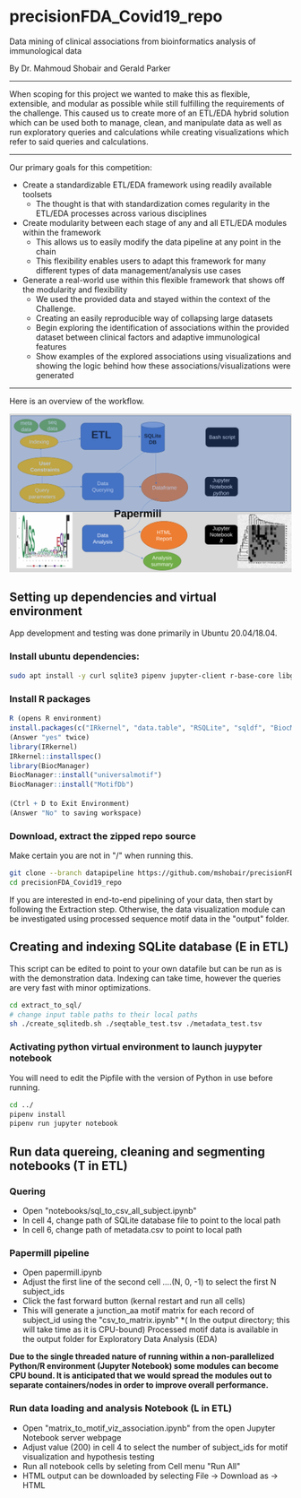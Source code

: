 # precisionFDA_Covid19_repo

Data mining of clinical associations from bioinformatics analysis of immunological data 

By Dr. Mahmoud Shobair and Gerald Parker

***
When scoping for this project we wanted to make this as flexible, extensible, and modular as possible while still fulfilling the requirements of the challenge.  This caused us to create more of an ETL/EDA hybrid solution which can be used both to manage, clean, and manipulate data as well as run exploratory queries and calculations while creating visualizations which refer to said queries and calculations.

***

Our primary goals for this competition:

  - Create a standardizable ETL/EDA framework using readily available toolsets
    - The thought is that with standardization comes regularity in the ETL/EDA processes across various disciplines  
  - Create modularity between each stage of any and all ETL/EDA modules within the framework
    - This allows us to easily modify the data pipeline at any point in the chain
    - This flexibility enables users to adapt this framework for many different types of data management/analysis use cases
  - Generate a real-world use within this flexible framework that shows off the modularity and flexibility
    - We used the provided data and stayed within the context of the Challenge.
    - Creating an easily reproducible way of collapsing large datasets
    - Begin exploring the identification of associations within the provided dataset between clinical factors and adaptive immunological features
    - Show examples of the explored associations using visualizations and showing the logic behind how these associations/visualizations were generated

***
Here is an overview of the workflow.

![](ETL.svg)

## Setting up dependencies and virtual environment
App development and testing was done primarily in Ubuntu 20.04/18.04.

<!-- GP - Edited to remove unneeded dependencies -->
### Install ubuntu dependencies:
```sh
sudo apt install -y curl sqlite3 pipenv jupyter-client r-base-core libgsl-dev libcurl4-openssl-dev git libxml2-dev

```
<!-- GP - Edited to add "R" and further show what to do when done with step-->
### Install R packages
```R
R (opens R environment)
install.packages(c("IRkernel", "data.table", "RSQLite", "sqldf", "BiocManager", "yaml")) 
(Answer "yes" twice)
library(IRkernel)
IRkernel::installspec()
library(BiocManager)
BiocManager::install("universalmotif")
BiocManager::install("MotifDb")

(Ctrl + D to Exit Environment)
(Answer "No" to saving workspace)
```

### Download, extract the zipped repo source 
Make certain you are not in "/" when running this.
```sh
git clone --branch datapipeline https://github.com/mshobair/precisionFDA_Covid19_repo.git 
cd precisionFDA_Covid19_repo
```
<!-- GP - Edited to clarify script can be edited to point to one's own dataset but that this will just work without an edit -->

If you are interested in end-to-end pipelining of your data, then start by following the Extraction step. Otherwise, the data visualization module can be investigated using processed sequence motif data in the "output" folder.
## Creating and indexing SQLite database (E in ETL)
This script can  be edited to point to your own datafile but can be run as is with the demonstration data. 
Indexing can take time, however the queries are very fast with minor optimizations.
```sh
cd extract_to_sql/
# change input table paths to their local paths
sh ./create_sqlitedb.sh ./seqtable_test.tsv ./metadata_test.tsv
```
<!-- GP - Edited to state Pipfile issue that comes up between differing versions of Python -->
### Activating python virtual environment to launch juypyter notebook
You will need to edit the Pipfile with the version of Python in use before running.
```sh
cd ../
pipenv install
pipenv run jupyter notebook
```
<!-- GP - Edited to clarify information in the parentheses pertains to the demonstration data -->
## Run data  quereing, cleaning and segmenting notebooks (T in ETL)
### Quering
- Open "notebooks/sql_to_csv_all_subject.ipynb"
 - In cell 4, change path of SQLite database file to point to the local path
 - In cell 6, change path of metadata.csv to point to local path
### Papermill pipeline
- Open papermill.ipynb
 - Adjust the first line of the second cell ....(N, 0, -1) to select the first N subject_ids
 - Click the fast forward button (kernal restart and run all cells)
 - This will generate a junction_aa motif matrix for each record of subject_id using the "csv_to_matrix.ipynb"
 *( In the output directory; this will take time as it is CPU-bound)
 Processed motif data is available in the output folder for Exploratory Data Analysis (EDA)

**Due to the single threaded nature of running within a non-parallelized Python/R environment (Jupyter Notebook) some modules can become CPU bound.  It is anticipated that we would spread the modules out to separate containers/nodes in order to improve overall performance.** 
 ### Run data loading and analysis Notebook (L in ETL)
 - Open "matrix_to_motif_viz_association.ipynb" from the open Jupyter Notebook server webpage
 - Adjust value (200) in cell 4 to select the number of subject_ids for motif visualization and hypothesis testing
 - Run all notebook cells by seleting from Cell menu "Run All"
 - HTML output can be downloaded by selecting File -> Download as -> HTML


